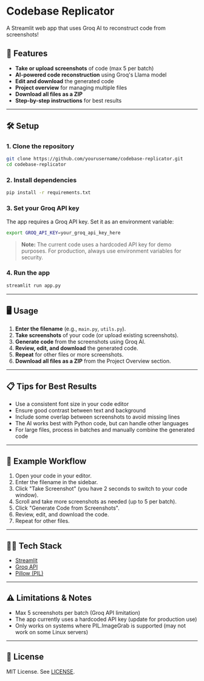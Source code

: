 # Codebase Replicator

A Streamlit web app that uses Groq AI to reconstruct code from screenshots!

## 🚀 Features

- **Take or upload screenshots** of code (max 5 per batch)
- **AI-powered code reconstruction** using Groq's Llama model
- **Edit and download** the generated code
- **Project overview** for managing multiple files
- **Download all files as a ZIP**
- **Step-by-step instructions** for best results

---

## 🛠️ Setup

### 1. Clone the repository
```bash
git clone https://github.com/yourusername/codebase-replicator.git
cd codebase-replicator
```

### 2. Install dependencies
```bash
pip install -r requirements.txt
```

### 3. Set your Groq API key

The app requires a Groq API key. Set it as an environment variable:

```bash
export GROQ_API_KEY=your_groq_api_key_here
```

> **Note:** The current code uses a hardcoded API key for demo purposes. For production, always use environment variables for security.

### 4. Run the app
```bash
streamlit run app.py
```

---

## 🖥️ Usage

1. **Enter the filename** (e.g., `main.py`, `utils.py`).
2. **Take screenshots** of your code (or upload existing screenshots).
3. **Generate code** from the screenshots using Groq AI.
4. **Review, edit, and download** the generated code.
5. **Repeat** for other files or more screenshots.
6. **Download all files as a ZIP** from the Project Overview section.

---

## 📋 Tips for Best Results

- Use a consistent font size in your code editor
- Ensure good contrast between text and background
- Include some overlap between screenshots to avoid missing lines
- The AI works best with Python code, but can handle other languages
- For large files, process in batches and manually combine the generated code

---

## 📝 Example Workflow

1. Open your code in your editor.
2. Enter the filename in the sidebar.
3. Click "Take Screenshot" (you have 2 seconds to switch to your code window).
4. Scroll and take more screenshots as needed (up to 5 per batch).
5. Click "Generate Code from Screenshots".
6. Review, edit, and download the code.
7. Repeat for other files.

---

## 🧑‍💻 Tech Stack
- [Streamlit](https://streamlit.io/)
- [Groq API](https://console.groq.com/)
- [Pillow (PIL)](https://python-pillow.org/)

---

## ⚠️ Limitations & Notes
- Max 5 screenshots per batch (Groq API limitation)
- The app currently uses a hardcoded API key (update for production use)
- Only works on systems where PIL.ImageGrab is supported (may not work on some Linux servers)

---

## 📄 License

MIT License. See [LICENSE](LICENSE).
